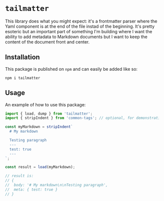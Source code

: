 # `tailmatter`

This library does what you might expect: it's a frontmatter parser where the Yaml
component is at the end of the file instad of the beginning. It's pretty esoteric but an
important part of something I'm building where I want the ability to add metadata to
Markdown documents but I want to keep the content of the document front and center.

## Installation

This package is published on `npm` and can easily be added like so:

    npm i tailmatter

## Usage

An example of how to use this package:

```javascript
import { load, dump } from 'tailmatter';
import { stripIndent } from 'common-tags'; // optional, for demonstration

const myMarkdown = stripIndent`
  # My markdown

  Testing paragraph
  ---
  test: true
  ---
`;

const result = load(myMarkdown);

// result is:
// {
//  body: '# My markdown\n\nTesting paragraph',
//  meta: { test: true }
// }
```
